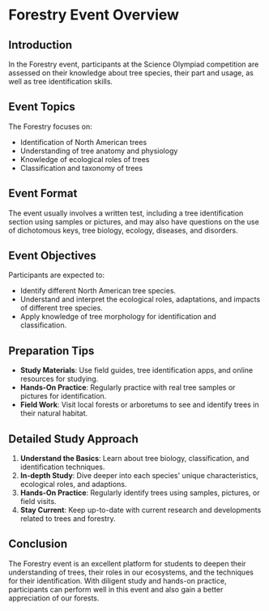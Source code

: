 # Forestry Event Overview

## Introduction
In the Forestry event, participants at the Science Olympiad competition are assessed on their knowledge about tree species, their part and usage, as well as tree identification skills.

## Event Topics
The Forestry focuses on:

- Identification of North American trees
- Understanding of tree anatomy and physiology
- Knowledge of ecological roles of trees
- Classification and taxonomy of trees 

## Event Format
The event usually involves a written test, including a tree identification section using samples or pictures, and may also have questions on the use of dichotomous keys, tree biology, ecology, diseases, and disorders.

## Event Objectives
Participants are expected to:

- Identify different North American tree species.
- Understand and interpret the ecological roles, adaptations, and impacts of different tree species.
- Apply knowledge of tree morphology for identification and classification.

## Preparation Tips

- **Study Materials**: Use field guides, tree identification apps, and online resources for studying.
- **Hands-On Practice**: Regularly practice with real tree samples or pictures for identification.
- **Field Work**: Visit local forests or arboretums to see and identify trees in their natural habitat.

## Detailed Study Approach
1. **Understand the Basics**: Learn about tree biology, classification, and identification techniques.
2. **In-depth Study**: Dive deeper into each species' unique characteristics, ecological roles, and adaptions.
3. **Hands-On Practice**: Regularly identify trees using samples, pictures, or field visits.
4. **Stay Current**: Keep up-to-date with current research and developments related to trees and forestry.

## Conclusion
The Forestry event is an excellent platform for students to deepen their understanding of trees, their roles in our ecosystems, and the techniques for their identification. With diligent study and hands-on practice, participants can perform well in this event and also gain a better appreciation of our forests.